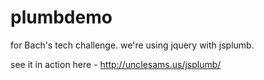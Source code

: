 plumbdemo
=========

for Bach's tech challenge. we're using jquery with jsplumb. 

see it in action here -   http://unclesams.us/jsplumb/


